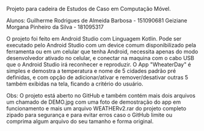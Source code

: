 Projeto para cadeira de Estudos de Caso em Computação Móvel.

Alunos: Guilherme Rodrigues de Almeida Barbosa - 151090681 Geiziane Morgana Pinheiro da Silva - 181095317

   O projeto foi feito em Android Studio com Linguagem Kotlin.
   Pode ser executado pelo Android Studio com um device comum disponibilizado pela ferramenta ou em um celular que tenha Android,
   necessita apenas do modo desenvolvedor ativado no celular, e conectar na maquina com o cabo USB que o Android Studio irá reconhecer
   e reproduzir.
   O App "WheaterDay" é simples e demostra a temperatura e nome de 5 cidades padrão pré definidas, e com opção de adicionar/ativar e 
   remover/desativar outras 5 também exibidas na tela, ficando a critério do usuário.
   
   Obs: O projeto está aberto no GitHub e também contém mais dois arquivos um chamado de DEMO.jpg com uma foto de demostração do app em funcionamento e mais um arquivo WEATHERv2.rar do projeto completo zipado para segurança e para evitar erros caso o GitHub limite ou comprima algum arquivo do seu tamanho e forma original.
